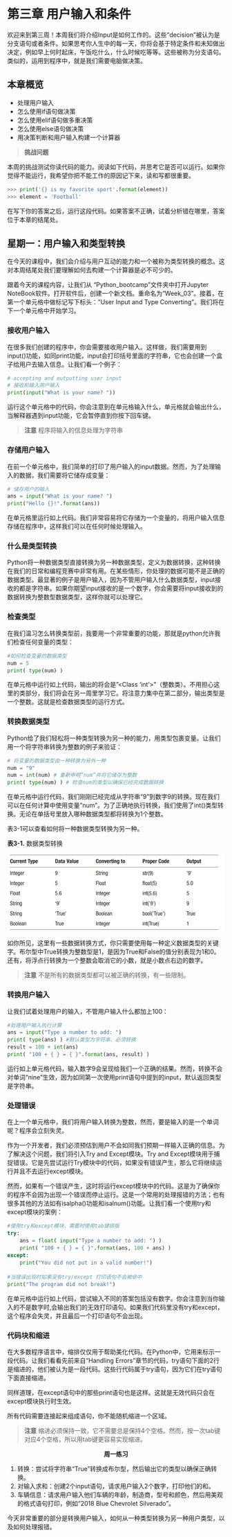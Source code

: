 # 第三章   用户输入和条件


欢迎来到第三周！本周我们将介绍Input是如何工作的。这些“decision”被认为是分支语句或者条件。如果思考你人生中的每一天，你将会基于特定条件和未知做出决定，例如早上何时起床，午饭吃什么，什么时候吃等等。这些被称为分支语句。类似的，运用到程序中，就是我们需要电脑做决策。

## 本章概览

   - 处理用户输入
   - 怎么使用if语句做决策
   - 怎么使用elif语句做多重决策
   - 怎么使用else语句做决策
   - 用决策判断和用户输入构建一个计算器

>**挑战问题**
   
本周的挑战测试你读代码的能力。阅读如下代码，并思考它是否可以运行。如果你觉得不能运行，我希望你把不能工作的原因记下来，读和写都很重要。

```python
>>> print('{} is my favorite sport'.format(element))
>>> element = 'Football'
```
在写下你的答案之后，运行这段代码。如果答案不正确，试着分析错在哪里，答案位于本章的结尾处。

## 星期一：用户输入和类型转换
在今天的课程中，我们会介绍与用户互动的能力和一个被称为类型转换的概念。这对本周结尾处我们要理解如何去构建一个计算器是必不可少的。

跟着今天的课程内容，让我们从 “Python_bootcamp”文件夹中打开Jupyter NoteBook软件。打开软件后，创建一个新文档。重命名为“Week_03”。接着，在第一个单元格中做标记写下标头：”User Input and Type Converting”。我们将在下一个单元格中开始学习。

### 接收用户输入
在很多我们创建的程序中，你会需要接收用户输入。这样做，我们需要用到input()功能，如同print功能，input会打印括号里面的字符串，它也会创建一个盒子给用户去输入信息。让我们看一个例子： 

```python
# accepting and outputting user input
# 接收和输入用户输入
print(input("What is your name? "))
```
运行这个单元格中的代码，你会注意到在单元格输入什么，单元格就会输出什么，当解释器遇到input功能，它会暂停直到你按下回车键。

> **注意**  程序将输入的信息处理为字符串

### 存储用户输入
在前一个单元格中，我们简单的打印了用户输入的input数据。然而，为了处理输入的数据，我们需要将它储存成变量：

```python
# 储存用户的输入
ans = input("What is your name? ")
print("Hello {}!".format(ans))
```
在单元格里运行如上代码。我们非常容易将它存储为一个变量的，将用户输入信息存储在程序中，这样我们可以在任何时候处理输入。

### 什么是类型转换
Python将一种数据类型直接转换为另一种数据类型，定义为数据转换，这种转换在我们的日常和编程竞赛中非常有用。在某些情形，你处理的数据可能不是正确的数据类型。最显著的例子是用户输入，因为不管用户输入什么数据类型，input接收的都是字符串。如果你期望input接收的是一个数字，你会需要将input接收到的数据转换为整数型数据类型，这样你就可以处理它。

### 检查类型
在我们温习怎么转换类型前，我要用一个非常重要的功能，那就是python允许我们检查任何变量的类型：

```python
#如何检查变量的数据类型
num = 5
print( type(num) )
```
在单元格中运行如上代码，输出的将会是”<Class ‘int’>”（整数类）。不用担心这里的类部分，我们将会在另一周里学习它。将注意力集中在第二部分，输出类型是一个整数。这就是检查数据类型的运行方式。

### 转换数据类型
Python给了我们轻松将一种类型转换为另一种的能力，用类型包裹变量。让我们用一个将字符串转换为整数的例子来验证：

```python
# 将变量的数据类型由一种转换为另外一种
num = "9"
num = int(num) # 重新申明”num”并将它储存为整数
print( type(num) ) # 检查num的类型以确保已经完成数据转换
```
在单元格中运行代码，我们刚刚已经完成从字符串“9”到数字9的转换。现在我们可以在任何计算中使用变量”num”。为了正确地执行转换，我们使用了int()类型转换。无论在单括号里放入哪种数据类型都将转换为1个整数。

表3-1可以查看如何将一种数据类型转换为另一种。

**表3-1.** 数据类型转换 


![](../assets/ch3-1.png)


如你所见，这里有一些数据转换方式，你只需要使用每一种定义数据类型的关键字。布尔型中True转换为整数型是1，是因为True和False的值分别表现为1和0。还有，将浮点行转换为一个整数会取消它的小数，就是小数点右边的数字。

>**注意** 不是所有的数据类型都可以被正确的转换，有一些限制。

### 转换用户输入
让我们试着处理用户的输入，不管用户输入什么都加上100：

```python
#处理用户输入执行计算
ans = input("Type a number to add: ")
print( type(ans) ) #默认类型为字符串，必须转换
result = 100 + int(ans)
print( "100 + { } = { }".format(ans, result) )
```
运行如上单元格代码，输入数字9会呈现给我们一个正确的结果。然而，转换不会对单词“nine”生效，因为如同第一次使用print语句中提到的input，默认返回类型是字符串。

### 处理错误
在上一个单元格中，我们将用户输入转换为整数，然而，要是输入的是一个单词呢？程序会立刻失灵。

作为一个开发者，我们必须预估到用户不会如同我们预期一样输入正确的信息。为了解决这个问题，我们将引入Try and Except模块。Try and Except模块用于捕捉错误。它是先尝试运行Try模块中的代码，如果没有错误产生，那么它将继续运行并且不去运行except模块。

然而，如果有一个错误产生，这时将运行except模块中的代码。这是为了确保你的程序不会因为出现一个错误而停止运行。这是一个常用的处理报错的方法；也有很多其他的方法如有isalpha()功能和isalnum()功能。让我们看一个使用try和except模块的案例：

```python
#使用try和except模块，需要时使用tab键排版
try:
    ans = float( input("Type a number to add: ") )
    print( "100 + { } = { }".format(ans, 100 + ans) )
except:
    print("You did not put in a valid number!")

#当错误出现时如果没有try/except 打印语句不会被命中
print("The program did not break!")
```

在单元格中运行如上代码，尝试输入不同的答案包括没有数字。你会注意到当你输入的不是数字时,会输出我们的无效打印语句。如果我们代码里没有try和except，这个程序会失灵，并且最后一个打印语句不会出现。

### 代码块和缩进
在大多数程序语言中，缩排仅仅用于帮助美化代码。在Python中，它用来标示一段代码。让我们看看先前来自“Handling Errors”章节的代码，try语句下面的2行是缩进的，他们被认为是一段代码。这些行代码属于try语句，因为它们在try语句下面直接缩进。

同样道理，在except语句中的那些print语句也是这样。这就是无效代码只会在except模块执行时生效。

所有代码需要连接起来组成语句，你不能随机缩进一个区域。

>**注意** 缩进必须保持一致，它不需要总是保持4个空格。然而，按一次tab键对应4个空格，所以用tab键更容易实现缩进。
  
**<center>周一练习</center>**

1. 转换：尝试将字符串“True”转换成布尔型，然后输出它的类型以确保正确转换。
2. 对输入求和：创建2个input语句，请求用户输入2个数字，打印他们的和。
3. 车辆信息：请求用户输入他们车辆的年龄，制造商，型号和颜色，然后用美观的格式语句打印，例如“2018 Blue Chevrolet Silverado”。

今天非常重要的部分是转换用户输入，如何从一种类型转换为另一种用户类型，以及如何处理报错。


